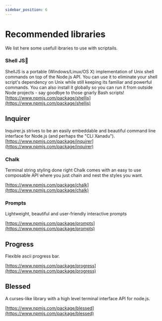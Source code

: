 ```yaml
---
sidebar_position: 6
---
```


# Recommended libraries
We list here some usefull ibraries to use with scriptails.

### Shell JS🔗
ShellJS is a portable (Windows/Linux/OS X) implementation of Unix shell commands on top of the Node.js API. You can use it to eliminate your shell script's dependency on Unix while still keeping its familiar and powerful commands. You can also install it globally so you can run it from outside Node projects - say goodbye to those gnarly Bash scripts!
[https://www.npmjs.com/package/shelljs](https://www.npmjs.com/package/shelljs)

## Inquirer
Inquirer.js strives to be an easily embeddable and beautiful command line interface for Node.js (and perhaps the "CLI Xanadu").
[https://www.npmjs.com/package/inquirer](https://www.npmjs.com/package/inquirer)

### Chalk
Terminal string styling done right
Chalk comes with an easy to use composable API where you just chain and nest the styles you want.

[https://www.npmjs.com/package/chalk](https://www.npmjs.com/package/chalk)

### Prompts
Lightweight, beautiful and user-friendly interactive prompts

[https://www.npmjs.com/package/prompts](https://www.npmjs.com/package/prompts)

## Progress
Flexible ascii progress bar.

[https://www.npmjs.com/package/progress](https://www.npmjs.com/package/progress)

## Blessed
A curses-like library with a high level terminal interface API for node.js.

[https://www.npmjs.com/package/blessed](https://www.npmjs.com/package/blessed)